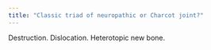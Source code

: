 ```yaml
---
title: "Classic triad of neuropathic or Charcot joint?"
---
```

Destruction. Dislocation. Heterotopic new bone.

